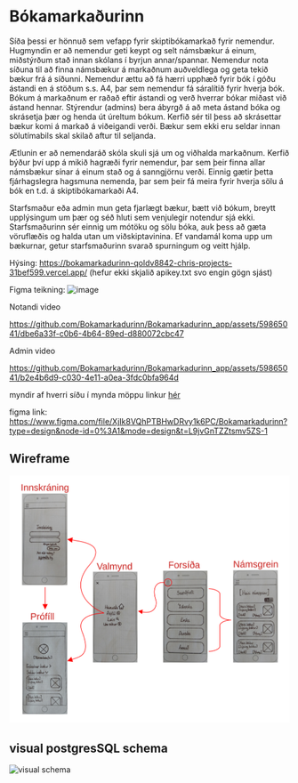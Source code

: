 # Bókamarkaðurinn

Síða þessi er hönnuð sem vefapp fyrir skiptibókamarkað fyrir nemendur. Hugmyndin er að nemendur geti keypt og selt námsbækur á einum, miðstýrðum stað innan skólans í byrjun annar/spannar. Nemendur nota síðuna til að finna námsbækur á markaðnum auðveldlega og geta tekið bækur frá á síðunni. Nemendur ættu að fá hærri upphæð fyrir bók í góðu ástandi en á stöðum s.s. A4, þar sem nemendur fá sáralítið fyrir hverja bók. Bókum á markaðnum er raðað eftir ástandi og verð hverrar bókar miðast við ástand hennar. Stýrendur (admins) bera ábyrgð á að meta ástand bóka og skrásetja þær og henda út úreltum bókum. Kerfið sér til þess að skrásettar bækur komi á markað á viðeigandi verði. Bækur sem ekki eru seldar innan sölutímabils skal skilað aftur til seljanda.

Ætlunin er að nemendaráð skóla skuli sjá um og viðhalda markaðnum. Kerfið býður því upp á mikið hagræði fyrir nemendur, þar sem þeir finna allar námsbækur sínar á einum stað og á sanngjörnu verði. Einnig gætir þetta fjárhagslegra hagsmuna nemenda, þar sem þeir fá meira fyrir hverja sölu á bók en t.d. á skiptibókamarkaði A4.

Starfsmaður eða admin mun geta fjarlægt bækur, bætt við bókum, breytt upplýsingum um þær og séð hluti sem venjulegir notendur sjá ekki. Starfsmaðurinn sér einnig um mótöku og sölu bóka, auk þess að gæta vöruflæðis og halda utan um viðskiptavinina. Ef vandamál koma upp um bækurnar, getur starfsmaðurinn svarað spurningum og veitt hjálp.

Hýsing: https://bokamarkadurinn-qoldv8842-chris-projects-31bef599.vercel.app/ (hefur ekki skjalið apikey.txt svo engin gögn sjást)

Figma teikning:
![image](https://github.com/Bokamarkadurinn/Bokamarkadurinn_app/assets/59865041/5e70eefe-1abb-48cb-8aa3-68ecc6f4b9aa)

Notandi video

https://github.com/Bokamarkadurinn/Bokamarkadurinn_app/assets/59865041/dbe6a33f-c0b6-4b64-89ed-d880072cbc47

Admin video


https://github.com/Bokamarkadurinn/Bokamarkadurinn_app/assets/59865041/b2e4b6d9-c030-4e11-a0ea-3fdc0bfa964d

myndir af hverri síðu í mynda möppu linkur [hér](https://github.com/Bokamarkadurinn/Bokamarkadurinn_app/blob/main/myndir/readme.md)

figma link: https://www.figma.com/file/XjIk8VQhPTBHwDRvy1k6PC/Bokamarkadurinn?type=design&node-id=0%3A1&mode=design&t=L9jvGnTZZtsmv5ZS-1

## Wireframe

![Wireframe](https://github.com/Bokamarkadurinn/Bokamarkadurinn_app/blob/main/myndir/Wireframe.jpg?raw=true)

## visual postgresSQL schema

![visual schema](https://github.com/Bokamarkadurinn/Bokamarkadurinn_app/assets/146173618/764856b6-3372-45ec-b2dc-e3c996d661d3)

